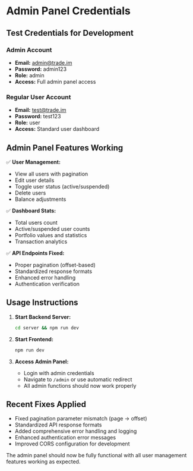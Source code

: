 # Admin Panel Credentials

## Test Credentials for Development

### Admin Account
- **Email:** admin@trade.im
- **Password:** admin123
- **Role:** admin
- **Access:** Full admin panel access

### Regular User Account
- **Email:** test@trade.im  
- **Password:** test123
- **Role:** user
- **Access:** Standard user dashboard

## Admin Panel Features Working

✅ **User Management:**
- View all users with pagination
- Edit user details
- Toggle user status (active/suspended)
- Delete users
- Balance adjustments

✅ **Dashboard Stats:**
- Total users count
- Active/suspended user counts
- Portfolio values and statistics
- Transaction analytics

✅ **API Endpoints Fixed:**
- Proper pagination (offset-based)
- Standardized response formats
- Enhanced error handling
- Authentication verification

## Usage Instructions

1. **Start Backend Server:**
   ```bash
   cd server && npm run dev
   ```

2. **Start Frontend:**
   ```bash
   npm run dev
   ```

3. **Access Admin Panel:**
   - Login with admin credentials
   - Navigate to `/admin` or use automatic redirect
   - All admin functions should now work properly

## Recent Fixes Applied

- Fixed pagination parameter mismatch (page → offset)
- Standardized API response formats
- Added comprehensive error handling and logging
- Enhanced authentication error messages
- Improved CORS configuration for development

The admin panel should now be fully functional with all user management features working as expected.
